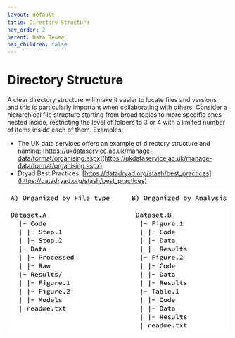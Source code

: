 ```yaml
---
layout: default
title: Directory Structure
nav_order: 2
parent: Data Reuse
has_children: false
---
```

# Directory Structure 

A clear directory structure will make it easier to locate files and versions and this is particularly important when collaborating with others. Consider a hierarchical file structure starting from broad topics to more specific ones nested inside, restricting the level of folders to 3 or 4 with a limited number of items inside each of them. 
Examples:
- The UK data services offers an example of directory structure and naming: [https://ukdataservice.ac.uk/manage-data/format/organising.aspx](https://ukdataservice.ac.uk/manage-data/format/organising.aspx) 
- Dryad Best Practices: [https://datadryad.org/stash/best_practices](https://datadryad.org/stash/best_practices)

![Directory Structure](../img/dataset-structure.jpeg)


